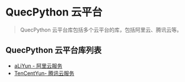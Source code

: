 # QuecPython 云平台

> QuecPython 云平台库包括多个云平台的库，包括阿里云、腾讯云等。


## QuecPython 云平台库列表

- [aLiYun - 阿里云服务](./aLiYun.md)
- [TenCentYun- 腾讯云服务](./TenCentYun.md)
